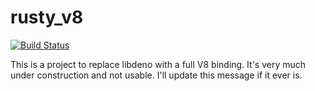 # rusty_v8

[![Build Status](https://github.com/denoland/rusty_v8/workflows/ci/badge.svg?branch=master)](https://github.com/denoland/rusty_v8/actions)

This is a project to replace libdeno with a full V8 binding. It's very much
under construction and not usable. I'll update this message if it ever is.
